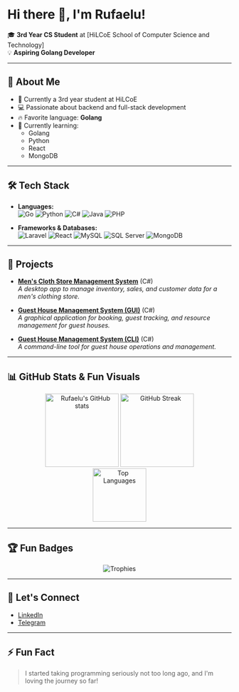# Hi there 👋, I'm Rufaelu!

🎓 **3rd Year CS Student** at [HiLCoE School of Computer Science and Technology]  
💡 **Aspiring Golang Developer**

---

## 🚀 About Me

- 🏫 Currently a 3rd year student at HiLCoE
- 💻 Passionate about backend and full-stack development
- 🔥 Favorite language: **Golang**
- 🌱 Currently learning:
  - Golang
  - Python
  - React
  - MongoDB

---

## 🛠️ Tech Stack

- **Languages:**  
  ![Go](https://img.shields.io/badge/-Golang-00ADD8?logo=go&logoColor=white)
  ![Python](https://img.shields.io/badge/-Python-3776AB?logo=python&logoColor=white)
  ![C#](https://img.shields.io/badge/-C%23-239120?logo=c-sharp&logoColor=white)
  ![Java](https://img.shields.io/badge/-Java-007396?logo=java&logoColor=white)
  ![PHP](https://img.shields.io/badge/-PHP-777BB4?logo=php&logoColor=white)

- **Frameworks & Databases:**  
  ![Laravel](https://img.shields.io/badge/-Laravel-FF2D20?logo=laravel&logoColor=white)
  ![React](https://img.shields.io/badge/-React-61DAFB?logo=react&logoColor=white)
  ![MySQL](https://img.shields.io/badge/-MySQL-4479A1?logo=mysql&logoColor=white)
  ![SQL Server](https://img.shields.io/badge/-SQL%20Server-CC2927?logo=microsoftsqlserver&logoColor=white)
  ![MongoDB](https://img.shields.io/badge/-MongoDB-47A248?logo=mongodb&logoColor=white)

---

## 🌟 Projects

- **[Men's Cloth Store Management System](https://github.com/Rufaelu/final-project-store-management-the-real-one)** (C#)  
  _A desktop app to manage inventory, sales, and customer data for a men's clothing store._

- **[Guest House Management System (GUI)](https://github.com/Rufaelu/GuestHouse-GUI)** (C#)  
  _A graphical application for booking, guest tracking, and resource management for guest houses._

- **[Guest House Management System (CLI)](https://github.com/Rufaelu/GuestHouse)** (C#)  
  _A command-line tool for guest house operations and management._

---

## 📊 GitHub Stats & Fun Visuals

<p align="center">
  <img src="https://github-readme-stats.vercel.app/api?username=Rufaelu&show_icons=true&theme=tokyonight" alt="Rufaelu's GitHub stats" height="165"/>
  <img src="https://github-readme-streak-stats.herokuapp.com/?user=Rufaelu&theme=tokyonight" alt="GitHub Streak" height="165"/>
  <br>
  <img src="https://github-readme-stats.vercel.app/api/top-langs/?username=Rufaelu&layout=compact&theme=tokyonight" alt="Top Languages" height="120"/>
</p>

---

## 🏆 Fun Badges

<p align="center">
  <img src="https://github-profile-trophy.vercel.app/?username=Rufaelu&theme=tokyonight&row=1&column=6" alt="Trophies" />
</p>

---

## 🤝 Let's Connect

- [LinkedIn](https://www.linkedin.com/in/rufael-melese-6b0047299?utm_source=share&utm_campaign=share_via&utm_content=profile&utm_medium=android_app)
- [Telegram](https://t.me/Rufael_melese)

---

## ⚡ Fun Fact

> I started taking programming seriously not too long ago, and I'm loving the journey so far!
